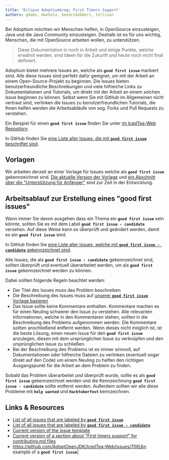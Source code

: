 ```yaml
---
title: 'Eclipse Adoptium&reg; First Timers Support'
authors: gdams, HanSolo, hendrikebbers, tellison
---
```


Bei Adoptium möchten wir Menschen helfen, in OpenSource einzusteigen, Java und die Java Community einzusteigen.
Deshalb ist es für uns wichtig, Menschen, die mit OpenSource arbeiten wollen, zu unterstützen.

> Diese Dokumentation is noch in Arbeit und einige Punkte, welche erwähnt werden, sind Ideen für die Zukunft und heute noch nicht final definiert.

Adoptium bietet mehrere Issues an, welche als **`good first issue`** markiert sind.
Alle diese Issues sind perfekt dafür geeignet, um mit der Arbeit an einem Open-Source-Projekt zu beginnen.
Die Issues bieten benutzerfreundliche Beschreibungen und viele hilfreiche Links zu Dokumentationen und Tutorials, um direkt mit der Arbeit an einem solchen Issue beginnen zu können.
Selbst wenn Sie mit GitHub im Allgemeinen nicht vertraut sind, verlinken die Issues zu benutzerfreundlichen Tutorials, die Ihnen helfen werden die Arbeitsabläufe von sog. Forks und Pull Requests zu verstehen.

Ein Beispiel für einen **`good first issue`** finden Sie unter [im IcedTea-Web Repository](https://github.com/AdoptOpenJDK/IcedTea-Web/issues/706).

In GitHub finden Sie [eine Liste aller Issues, die mit **`good first issue`** beschriftet sind](https://github.com/issues?q=org%3AAdoptium+label%3A%22good+first+issue%22+is%3Aopen).

## Vorlagen

Wir arbeiten derzeit an einer Vorlage für Issues welche als **`good first issue`** gekennzeichnet sind.
[Die aktuelle Version der Vorlage](https://gist.github.com/hendrikebbers/8e4dec9ddea5e2a420080d1314af025f) und
[ein Abschnitt über die "Unterstützung für Anfänger"](https://gist.github.com/hendrikebbers/0f9cdd18076343b3bbe5f2d162733b6e)
sind zur Zeit in der Entwicklung.

## Arbeitsablauf zur Erstellung eines "good first issues"

Wann immer Sie davon ausgehen dass ein Thema ein **`good first issue`** sein könnte, sollten Sie es mit dem Label **`good first issue - candidate`** versehen.
Auf diese Weise kann es überprüft und geändert werden, damit es ein **`good first issue`** wird.

In GitHub finden Sie [eine Liste aller Issues, welche mit **`good first issue - candidate`** gekennzeichnet sind](https://github.com/issues?q=org%3AAdoptium+label%3A%22good+first+issue+-+candidate%22+is%3Aopen).

Alle Issues, die als **`good first issue - candidate`** gekennzeichnet sind, sollten überprüft und eventuell überarbeitet werden, um als **`good first issue`** gekennzeichnet werden zu können.

Dabei sollten folgende Regeln beachtet werden:

- Der Titel des Issues muss das Problem beschreiben
- Die Beschreibung des Issues muss auf [unserer **`good first issue`** Vorlage basieren](https://gist.github.com/hendrikebbers/0f9cdd18076343b3bbe5f2d162733b6e)
- Das Issue sollte keine Kommentare enthalten. Kommentare machen es für einen Neuling schwerer den Issue zu verstehen. Alle relevanten Informationen, welche in den Kommentaren stehen, sollten in die Beschreibung des Problems aufgenommen werden. Die Kommentare sollten anschließend entfernt werden.
Wenn dieses nicht möglich ist, ist die beste Lösung, einen neuen Issue für den **`good first issue`** anzulegen, diesen mit dem ursprünglichen Issue zu verknüpfen und den ursprünglichen
Issue zu schließen.
- Bei der Beschreibung des Problems ist es immer sinnvoll, auf Dokumentationen oder hilfreiche Dateien zu verlinken (eventuell sogar direkt auf den Code) um einem Neuling zu helfen den richtigen Ausgangspunkt für die Arbeit an dem Problem zu finden.

Sobald das Problem überarbeitet und überprüft wurde, sollte es als **`good first issue`** gekennzeichnet werden und die Kennzeichnung **`good first issue - candidate`** sollte entfernt werden.
Außerdem sollten wir alle diese Probleme mit **`help wanted`** und **`Hacktoberfest`** kennzeichnen.

## Links & Resources

- [List of all issues that are labeled by **`good first issue`**](https://github.com/issues?q=org%3AAdoptium+label%3A%22good+first+issue%22+is%3Aopen)
- [List of all issues that are labeled by **`good first issue - candidate`**](https://github.com/issues?q=org%3AAdoptium+label%3A%22good+first+issue+-+candidate%22+is%3Aopen)
- [Current version of the issue template](https://gist.github.com/hendrikebbers/8e4dec9ddea5e2a420080d1314af025f)
- [Current version of a section about "First timers support" for contributing.md files](https://gist.github.com/hendrikebbers/0f9cdd18076343b3bbe5f2d162733b6e)
- https://github.com/AdoptOpenJDK/IcedTea-Web/issues/706[An example of a **`good first issue`**]
